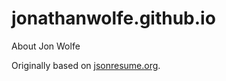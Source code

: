 # jonathanwolfe.github.io
About Jon Wolfe

Originally based on [jsonresume.org](https://jsonresume.org).